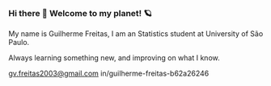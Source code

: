 ### Hi there 👋 Welcome to my planet! 🪐

My name is Guilherme Freitas, I am an Statistics student at University of São Paulo.

Always learning something new, and improving on what I know.

gv.freitas2003@gmail.com
in/guilherme-freitas-b62a26246
<!--
**GvFreitas1/GvFreitas1** is a ✨ _special_ ✨ repository because its `README.md` (this file) appears on your GitHub profile.

Here are some ideas to get you started:

- 🔭 I’m currently working on ...
- 🌱 I’m currently learning ...
- 👯 I’m looking to collaborate on ...
- 🤔 I’m looking for help with ...
- 💬 Ask me about ...
- 📫 How to reach me: ...
- 😄 Pronouns: ...
- ⚡ Fun fact: ...
-->

